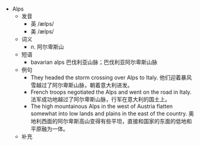 - Alps
  - 发音
    - 英 /ælps/
    - 美 /ælps/
  - 词义
    - n. 阿尔卑斯山
  - 短语
    - bavarian alps 巴伐利亚山脉；巴伐利亚阿尔卑斯山脉
  - 例句
    - They headed the storm crossing over Alps to Italy. 他们迎着暴风雪越过了阿尔卑斯山脉，朝着意大利进发。
    - French troops negotiated the Alps and went on the road in Italy. 法军成功地越过了阿尔卑斯山脉，行军在意大利的国土上。
    - The high mountainous Alps in the west of Austria flatten somewhat into low lands and plains in the east of the country. 奥地利西面的阿尔卑斯高山变得有些平坦，直接和国家的东面的低地和平原融为一体。
  - 补充